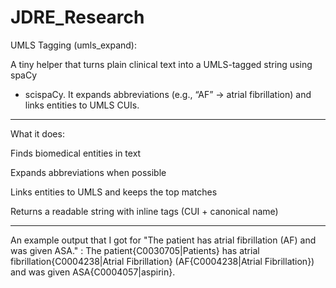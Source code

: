# JDRE_Research

UMLS Tagging (umls_expand):

A tiny helper that turns plain clinical text into a UMLS-tagged string using spaCy
 + scispaCy.
 It expands abbreviations (e.g., “AF” → atrial fibrillation) and links entities to UMLS CUIs.

 ---

What it does:

Finds biomedical entities in text

Expands abbreviations when possible

Links entities to UMLS and keeps the top matches

Returns a readable string with inline tags (CUI + canonical name)

---

An example output that I got for "The patient has atrial fibrillation (AF) and was given ASA." :
The patient{C0030705|Patients} has atrial fibrillation{C0004238|Atrial Fibrillation} (AF{C0004238|Atrial Fibrillation}) and was given ASA{C0004057|aspirin}.
